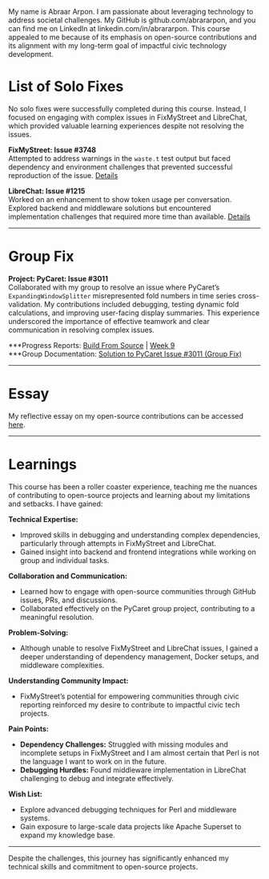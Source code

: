  My name is Abraar Arpon. I am passionate about leveraging technology to address societal challenges. My GitHub is github.com/abrararpon, and you can find me on LinkedIn at linkedin.com/in/abrararpon. This course appealed to me because of its emphasis on open-source contributions and its alignment with my long-term goal of impactful civic technology development.

# List of Solo Fixes

No solo fixes were successfully completed during this course. Instead, I focused on engaging with complex issues in FixMyStreet and LibreChat, which provided valuable learning experiences despite not resolving the issues.

**FixMyStreet: Issue #3748**  
Attempted to address warnings in the `waste.t` test output but faced dependency and environment challenges that prevented successful reproduction of the issue. [Details](https://github.com/bennColl-cs4387/os_abraar/blob/main/solo_fix/Issue%20%233748_fix_mystreet.md)

**LibreChat: Issue #1215**  
Worked on an enhancement to show token usage per conversation. Explored backend and middleware solutions but encountered implementation challenges that required more time than available. [Details](https://github.com/bennColl-cs4387/os_abraar/blob/main/solo_fix/issue1215.md)

---

# Group Fix

**Project: PyCaret: Issue #3011**  
Collaborated with my group to resolve an issue where PyCaret’s `ExpandingWindowSplitter` misrepresented fold numbers in time series cross-validation. My contributions included debugging, testing dynamic fold calculations, and improving user-facing display summaries. This experience underscored the importance of effective teamwork and clear communication in resolving complex issues.

***Progress Reports: [Build From Source](https://github.com/bennColl-cs4387/sizar/blob/main/homework/week-06/build_from_source.md) | [Week 9](https://github.com/bennColl-cs4387/sizar/blob/main/homework/week-09/group_fix_progress.md)  
***Group Documentation: [Solution to PyCaret Issue #3011 (Group Fix)](https://github.com/bennColl-cs4387/sizar/blob/main/assignments/group-fix/pycaret-3011/pycaret_3011.md)

---

# Essay

My reflective essay on my open-source contributions can be accessed [here](https://github.com/bennColl-cs4387/os_abraar/blob/main/assignment/essay_1.md).

---

# Learnings

This course has been a roller coaster experience, teaching me the nuances of contributing to open-source projects and learning about my limitations and setbacks. I have gained:

**Technical Expertise:**
- Improved skills in debugging and understanding complex dependencies, particularly through attempts in FixMyStreet and LibreChat.
- Gained insight into backend and frontend integrations while working on group and individual tasks.

**Collaboration and Communication:**
- Learned how to engage with open-source communities through GitHub issues, PRs, and discussions.
- Collaborated effectively on the PyCaret group project, contributing to a meaningful resolution.

**Problem-Solving:**
- Although unable to resolve FixMyStreet and LibreChat issues, I gained a deeper understanding of dependency management, Docker setups, and middleware complexities.

**Understanding Community Impact:**
- FixMyStreet’s potential for empowering communities through civic reporting reinforced my desire to contribute to impactful civic tech projects.

**Pain Points:**
- **Dependency Challenges:** Struggled with missing modules and incomplete setups in FixMyStreet and I am almost certain that Perl is not the language I want to work on in the future.
- **Debugging Hurdles:** Found middleware implementation in LibreChat challenging to debug and integrate effectively.

**Wish List:**
- Explore advanced debugging techniques for Perl and middleware systems.
- Gain exposure to large-scale data projects like Apache Superset to expand my knowledge base.

---


Despite the challenges, this journey has significantly enhanced my technical skills and commitment to open-source projects.

